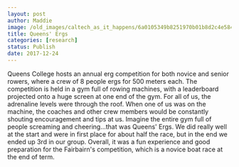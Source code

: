 ```yaml
---
layout: post
author: Maddie
image: /old_images/caltech_as_it_happens/6a0105349b8251970b01b8d2c4e584970c.jpg
title: Queens' Ergs
categories: [research]
status: Publish
date: 2017-12-24
---
```


Queens College hosts an annual erg competition for both novice and senior rowers, where a crew of 8 people ergs for 500 meters each. The competition is held in a gym full of rowing machines, with a leaderboard projected onto a huge screen at one end of the gym. For all of us, the adrenaline levels were through the roof. When one of us was on the machine, the coaches and other crew members would be constantly shouting encouragement and tips at us. Imagine the entire gym full of people screaming and cheering...that was Queens' Ergs. We did really well at the start and were in first place for about half the race, but in the end we ended up 3rd in our group. Overall, it was a fun experience and good preparation for the Fairbairn's competition, which is a novice boat race at the end of term.

